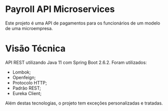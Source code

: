 # Payroll API Microservices
Este projeto é uma API de pagamentos para os funcionários de um modelo de uma microempresa.

# Visão Técnica
API REST utilizando Java 11 com Spring Boot 2.6.2. Foram utilizados:
- Lombok;
- Openfeign;
- Protocolo HTTP;
- Padrão REST;
- Eureka Client;

Além destas tecnologias, o projeto tem exceções personalizadas e tratadas.

